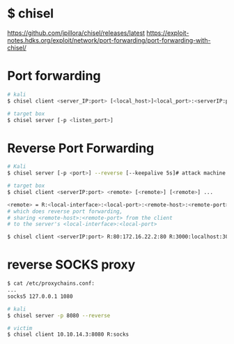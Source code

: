 # $ chisel
https://github.com/jpillora/chisel/releases/latest
https://exploit-notes.hdks.org/exploit/network/port-forwarding/port-forwarding-with-chisel/

# Port forwarding
```bash
# kali
$ chisel client <server_IP:port> [<local_host>]<local_port>:<serverIP:port>

# target box
$ chisel server [-p <listen_port>]
```
# Reverse Port Forwarding
```bash
# Kali
$ chisel server [-p <port>] --reverse [--keepalive 5s]# attack machine

# target box
$ chisel client <serverIP:port> <remote> [<remote>] [<remote>] ...

<remote> = R:<local-interface>:<local-port>:<remote-host>:<remote-port>/<protocol>
# which does reverse port forwarding, 
# sharing <remote-host>:<remote-port> from the client 
# to the server's <local-interface>:<local-port>

$ chisel client <serverIP:port> R:80:172.16.22.2:80 R:3000:localhost:3000
```
# reverse SOCKS proxy
```bash
$ cat /etc/proxychains.conf:
...
socks5 127.0.0.1 1080
```
```bash
# kali
$ chisel server -p 8080 --reverse

# victim
$ chisel client 10.10.14.3:8080 R:socks
```